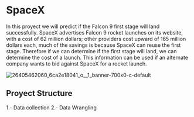 # SpaceX

In this proyect we will predict if the Falcon 9 first stage will land successfully. SpaceX advertises Falcon 9 rocket launches on its website, with a cost of 62 million dollars; other providers cost upward of 165 million dollars each, much of the savings is because SpaceX can reuse the first stage. Therefore if we can determine if the first stage will land, we can determine the cost of a launch. This information can be used if an alternate company wants to bid against SpaceX for a rocket launch. 

![26405462060_6ca2e18041_o__1_banner-700x0-c-default](https://user-images.githubusercontent.com/78560278/195704852-532832ce-794d-45a5-adaf-0557237220c9.jpg)

## Proyect Structure

1.- Data collection
2.- Data Wrangling
